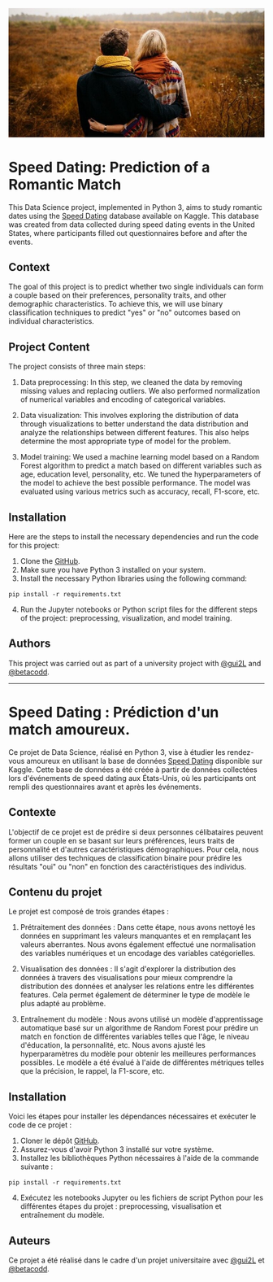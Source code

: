![Cover](dataset-cover.jpg)


# Speed Dating: Prediction of a Romantic Match
This Data Science project, implemented in Python 3, aims to study romantic dates using the [Speed Dating](https://kaggle.com/datasets/whenamancodes/speed-dating) database available on Kaggle. This database was created from data collected during speed dating events in the United States, where participants filled out questionnaires before and after the events.

## Context
The goal of this project is to predict whether two single individuals can form a couple based on their preferences, personality traits, and other demographic characteristics. To achieve this, we will use binary classification techniques to predict "yes" or "no" outcomes based on individual characteristics.

## Project Content
The project consists of three main steps:

1. Data preprocessing: In this step, we cleaned the data by removing missing values and replacing outliers. We also performed normalization of numerical variables and encoding of categorical variables.

2. Data visualization: This involves exploring the distribution of data through visualizations to better understand the data distribution and analyze the relationships between different features. This also helps determine the most appropriate type of model for the problem.

3. Model training: We used a machine learning model based on a Random Forest algorithm to predict a match based on different variables such as age, education level, personality, etc. We tuned the hyperparameters of the model to achieve the best possible performance. The model was evaluated using various metrics such as accuracy, recall, F1-score, etc.

## Installation
Here are the steps to install the necessary dependencies and run the code for this project:

1. Clone the [GitHub](https://github.com/B-Manitas/speed-dating).
2. Make sure you have Python 3 installed on your system.
3. Install the necessary Python libraries using the following command:
```
pip install -r requirements.txt
```
4. Run the Jupyter notebooks or Python script files for the different steps of the 
project: preprocessing, visualization, and model training.

## Authors
This project was carried out as part of a university project with [@gui2L](https://github.com/gui2L) and [@betacodd](https://github.com/betacodd).


____
# Speed Dating : Prédiction d'un match amoureux.
Ce projet de Data Science, réalisé en Python 3, vise à étudier les rendez-vous amoureux en utilisant la base de données [Speed Dating](https://kaggle.com/datasets/whenamancodes/speed-dating) disponible sur Kaggle. Cette base de données a été créée à partir de données collectées lors d'événements de speed dating aux États-Unis, où les participants ont rempli des questionnaires avant et après les événements.

## Contexte
L'objectif de ce projet est de prédire si deux personnes célibataires peuvent former un couple en se basant sur leurs préférences, leurs traits de personnalité et d'autres caractéristiques démographiques. Pour cela, nous allons utiliser des techniques de classification binaire pour prédire les résultats "oui" ou "non" en fonction des caractéristiques des individus.

## Contenu du projet
Le projet est composé de trois grandes étapes :

1. Prétraitement des données : Dans cette étape, nous avons nettoyé les données en supprimant les valeurs manquantes et en remplaçant les valeurs aberrantes. Nous avons également effectué une normalisation des variables numériques et un encodage des variables catégorielles.

2. Visualisation des données : Il s'agit d'explorer la distribution des données à travers des visualisations pour mieux comprendre la distribution des données et analyser les relations entre les différentes features. Cela permet également de déterminer le type de modèle le plus adapté au problème.

3. Entraînement du modèle : Nous avons utilisé un modèle d'apprentissage automatique basé sur un algorithme de Random Forest pour prédire un match en fonction de différentes variables telles que l'âge, le niveau d'éducation, la personnalité, etc. Nous avons ajusté les hyperparamètres du modèle pour obtenir les meilleures performances possibles. Le modèle a été évalué à l'aide de différentes métriques telles que la précision, le rappel, la F1-score, etc.

## Installation
Voici les étapes pour installer les dépendances nécessaires et exécuter le code de ce projet :

1. Cloner le dépôt [GitHub](https://github.com/B-Manitas/speed-dating).
2. Assurez-vous d'avoir Python 3 installé sur votre système.
3. Installez les bibliothèques Python nécessaires à l'aide de la commande suivante : 
```
pip install -r requirements.txt
```
4. Exécutez les notebooks Jupyter ou les fichiers de script Python pour les différentes étapes du projet : preprocessing, visualisation et entraînement du modèle.

## Auteurs
Ce projet a été réalisé dans le cadre d'un projet universitaire avec [@gui2L](https://github.com/gui2L) et [@betacodd](https://github.com/betacodd).

